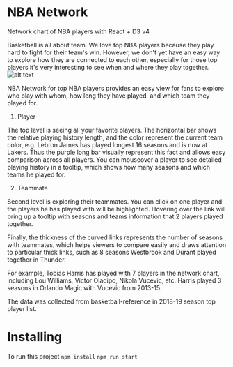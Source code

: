 # NBA Network

Network chart of NBA players with React + D3 v4

Basketball is all about team. We love top NBA players because they play hard to fight for their team's win. However, we don't yet have an easy way to explore how they are connected to each other, especially for those top players it's very interesting to see when and where they play together.
![alt text](https://github.com/ticahere/NBA_network/tree/master/image/1_overview.png "Logo Title Text 1")

NBA Network for top NBA players provides an easy view for fans to explore who play with whom, how long they have played, and which team they played for.

1. Player

The top level is seeing all your favorite players. The horizontal bar shows the relative playing history length, and the color represent the current team color, e.g. Lebron James has played longest 16 seasons and is now at Lakers. Thus the purple long bar visually represent this fact and allows easy comparison across all players.
You can mouseover a player to see detailed playing history in a tooltip, which shows how many seasons and which teams he played for.

2. Teammate

Second level is exploring their teammates. You can click on one player and the players he has played with will be highlighted. Hovering over the link will bring up a tooltip with seasons and teams information that 2 players played together.

Finally, the thickness of the curved links represents the number of seasons with teammates, which helps viewers to compare easily and draws attention to particular thick links, such as 8 seasons Westbrook and Durant played together in Thunder.

For example, Tobias Harris has played with 7 players in the network chart, including Lou Williams, Victor Oladipo, Nikola Vucevic, etc. Harris played 3 seasons in Orlando Magic with Vucevic from 2013-15.

The data was collected from basketball-reference in 2018-19 season top player list.


# Installing
To run this project
`npm install`
`npm run start`
